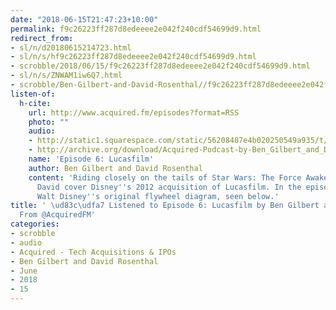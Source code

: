 ```yaml
---
date: "2018-06-15T21:47:23+10:00"
permalink: f9c26223ff287d8edeeee2e042f240cdf54699d9.html
redirect_from:
- sl/n/d20180615214723.html
- sl/n/s/hf9c26223ff287d8edeeee2e042f240cdf54699d9.html
- scrobble/2018/06/15/f9c26223ff287d8edeeee2e042f240cdf54699d9.html
- sl/n/s/ZNWAM1iw6Q7.html
- scrobble/Ben-Gilbert-and-David-Rosenthal//f9c26223ff287d8edeeee2e042f240cdf54699d9.html
listen-of:
  h-cite:
    url: http://www.acquired.fm/episodes?format=RSS
    photo: ""
    audio:
    - http://static1.squarespace.com/static/56208487e4b020250549a935/t/569f31690ab3778180831416/1453273507040/Acquired+Episode+6+-+Lucasfilm.mp3
    - http://archive.org/download/Acquired-Podcast-by-Ben_Gilbert_and_David_Rosenthal/Episode_6_Lucasfilm.mp3
    name: 'Episode 6: Lucasfilm'
    author: Ben Gilbert and David Rosenthal
    content: 'Riding closely on the tails of Star Wars: The Force Awakens, Ben and
      David cover Disney''s 2012 acquisition of Lucasfilm. In the episode, they mention
      Walt Disney''s original flywheel diagram, seen below.'
title: ' \ud83c\udfa7 Listened to Episode 6: Lucasfilm by Ben Gilbert and David Rosenthal
  From @AcquiredFM'
categories:
- scrobble
- audio
- Acquired - Tech Acquisitions & IPOs
- Ben Gilbert and David Rosenthal
- June
- 2018
- 15
---
```

